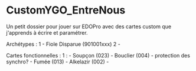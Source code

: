 # CustomYGO_EntreNous
 
Un petit dossier pour jouer sur EDOPro avec des cartes custom que j'apprends à écrire et paramétrer.

Archétypes :
1 - Fiole Disparue (901001xxx)
2 - 

Cartes fonctionnelles :
1 :
	- Soupçon (023)
	- Bouclier (004) - protection des synchro?
	- Fumée (013)
	- Alkelazir (002)
	- 